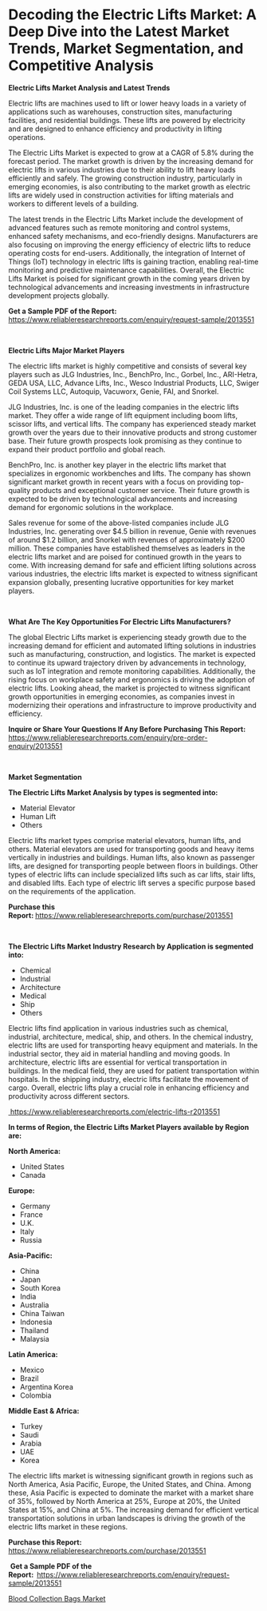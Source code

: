 <p><h1>Decoding the Electric Lifts Market: A Deep Dive into the Latest Market Trends, Market Segmentation, and Competitive Analysis</h1></p><p><strong>Electric Lifts Market Analysis and Latest Trends</strong></p>
<p><p>Electric lifts are machines used to lift or lower heavy loads in a variety of applications such as warehouses, construction sites, manufacturing facilities, and residential buildings. These lifts are powered by electricity and are designed to enhance efficiency and productivity in lifting operations.</p><p>The Electric Lifts Market is expected to grow at a CAGR of 5.8% during the forecast period. The market growth is driven by the increasing demand for electric lifts in various industries due to their ability to lift heavy loads efficiently and safely. The growing construction industry, particularly in emerging economies, is also contributing to the market growth as electric lifts are widely used in construction activities for lifting materials and workers to different levels of a building.</p><p>The latest trends in the Electric Lifts Market include the development of advanced features such as remote monitoring and control systems, enhanced safety mechanisms, and eco-friendly designs. Manufacturers are also focusing on improving the energy efficiency of electric lifts to reduce operating costs for end-users. Additionally, the integration of Internet of Things (IoT) technology in electric lifts is gaining traction, enabling real-time monitoring and predictive maintenance capabilities. Overall, the Electric Lifts Market is poised for significant growth in the coming years driven by technological advancements and increasing investments in infrastructure development projects globally.</p></p>
<p><strong>Get a Sample PDF of the Report:&nbsp;</strong> <a href="https://www.reliableresearchreports.com/enquiry/request-sample/2013551">https://www.reliableresearchreports.com/enquiry/request-sample/2013551</a></p>
<p>&nbsp;</p>
<p><strong>Electric Lifts Major Market Players</strong></p>
<p><p>The electric lifts market is highly competitive and consists of several key players such as JLG Industries, Inc., BenchPro, Inc., Gorbel, Inc., ARI-Hetra, GEDA USA, LLC, Advance Lifts, Inc., Wesco Industrial Products, LLC, Swiger Coil Systems LLC, Autoquip, Vacuworx, Genie, FAI, and Snorkel. </p><p>JLG Industries, Inc. is one of the leading companies in the electric lifts market. They offer a wide range of lift equipment including boom lifts, scissor lifts, and vertical lifts. The company has experienced steady market growth over the years due to their innovative products and strong customer base. Their future growth prospects look promising as they continue to expand their product portfolio and global reach.</p><p>BenchPro, Inc. is another key player in the electric lifts market that specializes in ergonomic workbenches and lifts. The company has shown significant market growth in recent years with a focus on providing top-quality products and exceptional customer service. Their future growth is expected to be driven by technological advancements and increasing demand for ergonomic solutions in the workplace.</p><p>Sales revenue for some of the above-listed companies include JLG Industries, Inc. generating over $4.5 billion in revenue, Genie with revenues of around $1.2 billion, and Snorkel with revenues of approximately $200 million. These companies have established themselves as leaders in the electric lifts market and are poised for continued growth in the years to come. With increasing demand for safe and efficient lifting solutions across various industries, the electric lifts market is expected to witness significant expansion globally, presenting lucrative opportunities for key market players.</p></p>
<p>&nbsp;</p>
<p><strong>What Are The Key Opportunities For Electric Lifts Manufacturers?</strong></p>
<p><p>The global Electric Lifts market is experiencing steady growth due to the increasing demand for efficient and automated lifting solutions in industries such as manufacturing, construction, and logistics. The market is expected to continue its upward trajectory driven by advancements in technology, such as IoT integration and remote monitoring capabilities. Additionally, the rising focus on workplace safety and ergonomics is driving the adoption of electric lifts. Looking ahead, the market is projected to witness significant growth opportunities in emerging economies, as companies invest in modernizing their operations and infrastructure to improve productivity and efficiency.</p></p>
<p><strong>Inquire or Share Your Questions If Any Before Purchasing This Report:</strong> <a href="https://www.reliableresearchreports.com/enquiry/pre-order-enquiry/2013551">https://www.reliableresearchreports.com/enquiry/pre-order-enquiry/2013551</a></p>
<p>&nbsp;</p>
<p><strong>Market Segmentation</strong></p>
<p><strong>The Electric Lifts Market Analysis by types is segmented into:</strong></p>
<p><ul><li>Material Elevator</li><li>Human Lift</li><li>Others</li></ul></p>
<p><p>Electric lifts market types comprise material elevators, human lifts, and others. Material elevators are used for transporting goods and heavy items vertically in industries and buildings. Human lifts, also known as passenger lifts, are designed for transporting people between floors in buildings. Other types of electric lifts can include specialized lifts such as car lifts, stair lifts, and disabled lifts. Each type of electric lift serves a specific purpose based on the requirements of the application.</p></p>
<p><strong>Purchase this Report:&nbsp;</strong><a href="https://www.reliableresearchreports.com/purchase/2013551">https://www.reliableresearchreports.com/purchase/2013551</a></p>
<p>&nbsp;</p>
<p><strong>The Electric Lifts Market Industry Research by Application is segmented into:</strong></p>
<p><ul><li>Chemical</li><li>Industrial</li><li>Architecture</li><li>Medical</li><li>Ship</li><li>Others</li></ul></p>
<p><p>Electric lifts find application in various industries such as chemical, industrial, architecture, medical, ship, and others. In the chemical industry, electric lifts are used for transporting heavy equipment and materials. In the industrial sector, they aid in material handling and moving goods. In architecture, electric lifts are essential for vertical transportation in buildings. In the medical field, they are used for patient transportation within hospitals. In the shipping industry, electric lifts facilitate the movement of cargo. Overall, electric lifts play a crucial role in enhancing efficiency and productivity across different sectors.</p></p>
<p><a href="https://www.reliableresearchreports.com/electric-lifts-r2013551">&nbsp;https://www.reliableresearchreports.com/electric-lifts-r2013551</a></p>
<p><strong>In terms of Region, the Electric Lifts Market Players available by Region are:</strong></p>
<p>
    <p> <strong> North America: </strong>
        <ul>
            <li>United States</li>
            <li>Canada</li>
        </ul>
        </p> 
    <p> <strong> Europe: </strong>
        <ul>
            <li>Germany</li>
            <li>France</li>
            <li>U.K.</li>
            <li>Italy</li>
            <li>Russia</li>
        </ul>
        </p> 
    <p> <strong> Asia-Pacific: </strong>
        <ul>
            <li>China</li>
            <li>Japan</li>
            <li>South Korea</li>
            <li>India</li>
            <li>Australia</li>
            <li>China Taiwan</li>
            <li>Indonesia</li>
            <li>Thailand</li>
            <li>Malaysia</li>
        </ul>
        </p> 
    <p> <strong> Latin America: </strong>
        <ul>
            <li>Mexico</li>
            <li>Brazil</li>
            <li>Argentina Korea</li>
            <li>Colombia</li>
        </ul>
        </p> 
    <p> <strong> Middle East & Africa: </strong>
        <ul>
            <li>Turkey</li>
            <li>Saudi</li>
            <li>Arabia</li>
            <li>UAE</li>
            <li>Korea</li>
        </ul>
    </p>
    </p>
<p><p>The electric lifts market is witnessing significant growth in regions such as North America, Asia Pacific, Europe, the United States, and China. Among these, Asia Pacific is expected to dominate the market with a market share of 35%, followed by North America at 25%, Europe at 20%, the United States at 15%, and China at 5%. The increasing demand for efficient vertical transportation solutions in urban landscapes is driving the growth of the electric lifts market in these regions.</p></p>
<p><strong>Purchase this Report: </strong><a href="https://www.reliableresearchreports.com/purchase/2013551">https://www.reliableresearchreports.com/purchase/2013551</a></p>
<p>&nbsp;<strong>Get a Sample PDF of the Report:&nbsp;&nbsp;</strong><a href="https://www.reliableresearchreports.com/enquiry/request-sample/2013551">https://www.reliableresearchreports.com/enquiry/request-sample/2013551</a></p>
<p><strong></strong></p>
<p><p><a href="https://silk-columnist-571.notion.site/Blood-Collection-Bags-Market-Insight-Market-Trends-Growth-Forecasted-from-2024-TO-2031-c492868cd1534760aee4037b2b2105fb">Blood Collection Bags Market</a></p></p>